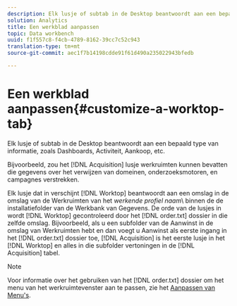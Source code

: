 ```yaml
---
description: Elk lusje of subtab in de Desktop beantwoordt aan een bepaald type van informatie, zoals Dashboards, Activiteit, Aankoop, etc.
solution: Analytics
title: Een werkblad aanpassen
topic: Data workbench
uuid: f1f557c8-f4cb-4789-8162-39cc7c52c943
translation-type: tm+mt
source-git-commit: aec1f7b14198cdde91f61d490a235022943bfedb

---
```



# Een werkblad aanpassen{#customize-a-worktop-tab}

Elk lusje of subtab in de Desktop beantwoordt aan een bepaald type van informatie, zoals Dashboards, Activiteit, Aankoop, etc.

Bijvoorbeeld, zou het [!DNL Acquisition] lusje werkruimten kunnen bevatten die gegevens over het verwijzen van domeinen, onderzoeksmotoren, en campagnes verstrekken.

Elk lusje dat in verschijnt [!DNL Worktop] beantwoordt aan een omslag in de omslag van de Werkruimten van het *werkende profiel naam*\ binnen de de installatiefolder van de Werkbank van Gegevens. De orde van de lusjes in wordt [!DNL Worktop] gecontroleerd door het [!DNL order.txt] dossier in die zelfde omslag. Bijvoorbeeld, als u een subfolder van de Aanwinst in de omslag van Werkruimten hebt en dan voegt u Aanwinst als eerste ingang in het [!DNL order.txt] dossier toe, [!DNL Acquisition] is het eerste lusje in het [!DNL Worktop] en alles in die subfolder vertoningen in de [!DNL Acquisition] tabel.

>[!NOTE]
>
>Voor informatie over het gebruiken van het [!DNL order.txt] dossier om het menu van het werkruimtevenster aan te passen, zie het [Aanpassen van Menu&#39;s](../../../../home/c-get-started/c-intf-anlys-ftrs/c-ctm-menus/c-ctm-menus.md#concept-93d4c09cb7f34cd293b7b64fba1cf894).

